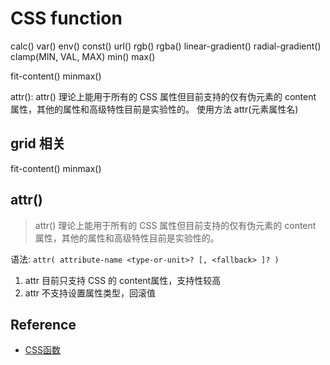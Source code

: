 # CSS function

calc()
var()
env()
const()
url()
rgb()
rgba()
linear-gradient()
radial-gradient()
clamp(MIN, VAL, MAX)
min()
max()

fit-content()
minmax()

attr():
 attr() 理论上能用于所有的 CSS 属性但目前支持的仅有伪元素的 content 属性，其他的属性和高级特性目前是实验性的。
 使用方法 attr(元素属性名)

  

## grid 相关
fit-content()
minmax()


## attr()
> attr() 理论上能用于所有的 CSS 属性但目前支持的仅有伪元素的 content 属性，其他的属性和高级特性目前是实验性的。

语法: `attr( attribute-name <type-or-unit>? [, <fallback> ]? )`

1. attr 目前只支持 CSS 的 content属性，支持性较高
2. attr 不支持设置属性类型，回滚值


## Reference
- [CSS函数](https://developer.mozilla.org/en-US/docs/Web/CSS/env)
